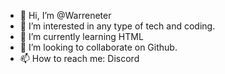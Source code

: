 - 👋 Hi, I’m @Warreneter
- 👀 I’m interested in any type of tech and coding.
- 🌱 I’m currently learning HTML
- 💞️ I’m looking to collaborate on Github.
- 📫 How to reach me: Discord

<!---
Warreneter/Warreneter is a ✨ special ✨ repository because its `README.md` (this file) appears on your GitHub profile.
You can click the Preview link to take a look at your changes.
--->
